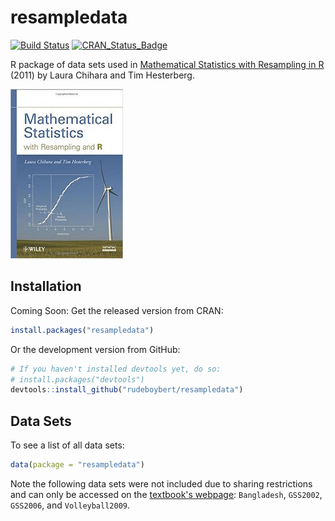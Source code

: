 # resampledata

[![Build Status](https://travis-ci.org/rudeboybert/resampledata.png?branch=master)](https://travis-ci.org/rudeboybert/resampledata)
[![CRAN_Status_Badge](http://www.r-pkg.org/badges/version/resampledata)](http://cran.r-project.org/package=resampledata)

R package of data sets used in [Mathematical Statistics with Resampling in R](https://sites.google.com/site/chiharahesterberg/) (2011) by Laura Chihara and Tim Hesterberg.

![alt text](textbook.jpg)

## Installation

Coming Soon: Get the released version from CRAN:

```R
install.packages("resampledata")
```

Or the development version from GitHub:

```R
# If you haven't installed devtools yet, do so:
# install.packages("devtools")
devtools::install_github("rudeboybert/resampledata")
```

## Data Sets

To see a list of all data sets:

```R
data(package = "resampledata")
```

Note the following data sets were not included due to sharing restrictions and 
can only be accessed on the [textbook's
webpage](https://sites.google.com/site/chiharahesterberg/): `Bangladesh`,
`GSS2002`, `GSS2006`, and `Volleyball2009`.
